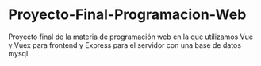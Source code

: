 # Proyecto-Final-Programacion-Web
Proyecto final de la materia de programación web en la que utilizamos Vue y Vuex para frontend y Express para el servidor con una base de datos mysql
